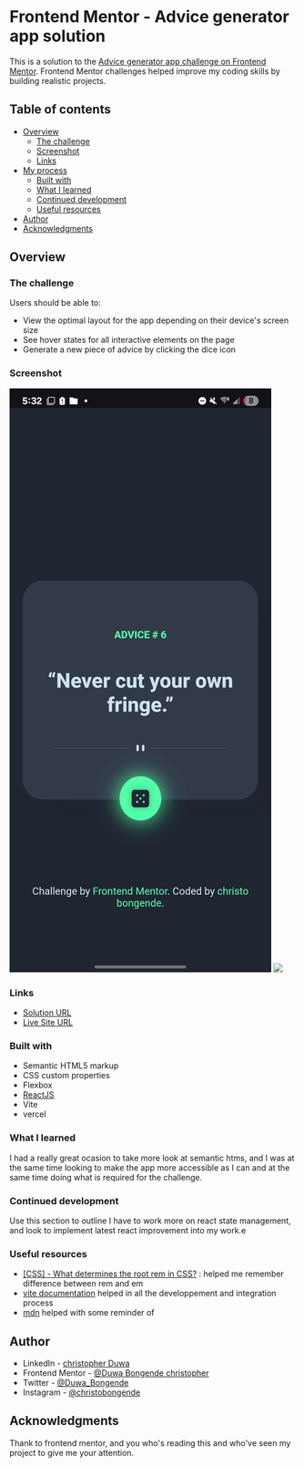 # Frontend Mentor - Advice generator app solution

This is a solution to the [Advice generator app challenge on Frontend Mentor](https://www.frontendmentor.io/challenges/advice-generator-app-QdUG-13db). Frontend Mentor challenges helped improve my coding skills by building realistic projects.

## Table of contents

- [Overview](#overview)
  - [The challenge](#the-challenge)
  - [Screenshot](#screenshot)
  - [Links](#links)
- [My process](#my-process)
  - [Built with](#built-with)
  - [What I learned](#what-i-learned)
  - [Continued development](#continued-development)
  - [Useful resources](#useful-resources)
- [Author](#author)
- [Acknowledgments](#acknowledgments)

## Overview

### The challenge

Users should be able to:

- View the optimal layout for the app depending on their device's screen size
- See hover states for all interactive elements on the page
- Generate a new piece of advice by clicking the dice icon

### Screenshot

![](./public/Screenshot_20250720_053233_Chrome.jpg)
![](./public/Capture%20d'écran%202025-07-20%20053850.png)

### Links

- [Solution URL](https://github.com/bongende/advice-generator-app-main.githttps://github.com/bongende/advice-generator-app-main.githttps://github.com/bongende/advice-generator-app-main.githttps://github.com/bongende/advice-generator-app-main.git)
- [Live Site URL](https://advice-generator-app-main-tm7g.vercel.app)

### Built with

- Semantic HTML5 markup
- CSS custom properties
- Flexbox
- [ReactJS](https://reactjs.org/)
- Vite
- vercel

### What I learned

I had a really great ocasion to take more look at semantic htms, and I was at the same time looking to make the app more accessible as I can and at the same time doing what is required for the challenge.

### Continued development

Use this section to outline I have to work more on react state management, and look to implement latest react improvement into my work.e

### Useful resources

- [[CSS] - What determines the root rem in CSS?](https://www.shecodes.io/athena/28080-what-determines-the-root-rem-in-css#:~:text=The%20root%20font%20size%20is,on%20this%20root%20font%20size.) : helped me remember difference between rem and em
- [vite documentation](https://vite.dev) helped in all the developpement and integration process
- [mdn](https://developer.mozilla.org/en-US) helped with some reminder of

## Author

- LinkedIn - [christopher Duwa](https://www.linkedin.com/in/christopherduwa)
- Frontend Mentor - [@Duwa Bongende christopher](https://www.frontendmentor.io/profile/bongende)
- Twitter - [@Duwa_Bongende](https://x.com/Duwa_Bongende)
- Instagram - [@christobongende](https://www.instagram.com/christobongende/#)

## Acknowledgments

Thank to frontend mentor, and you who's reading this and who've seen my project to give me your attention.
